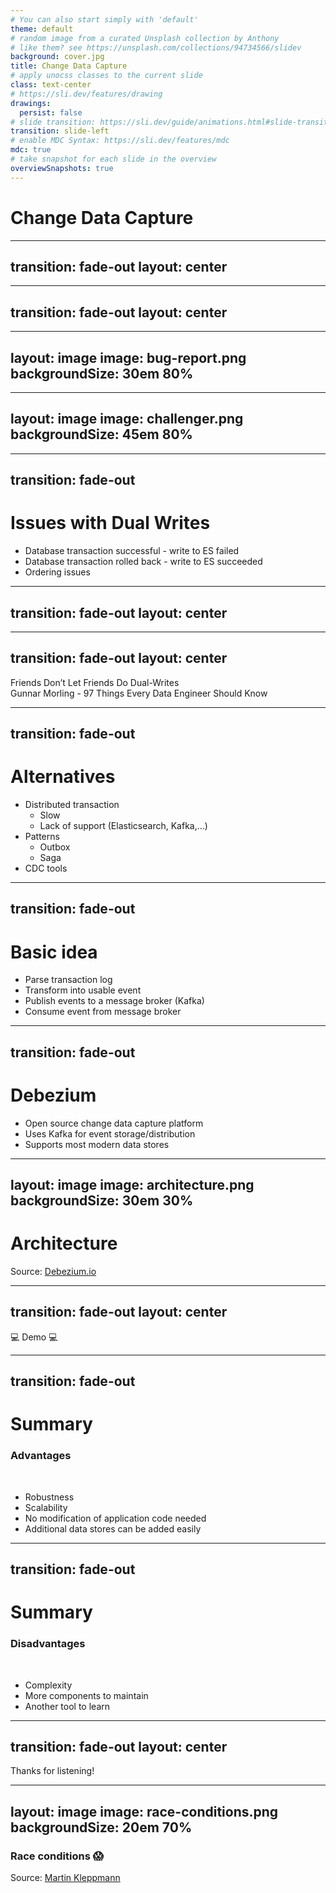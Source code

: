 ```yaml
---
# You can also start simply with 'default'
theme: default
# random image from a curated Unsplash collection by Anthony
# like them? see https://unsplash.com/collections/94734566/slidev
background: cover.jpg
title: Change Data Capture
# apply unocss classes to the current slide
class: text-center
# https://sli.dev/features/drawing
drawings:
  persist: false
# slide transition: https://sli.dev/guide/animations.html#slide-transitions
transition: slide-left
# enable MDC Syntax: https://sli.dev/features/mdc
mdc: true
# take snapshot for each slide in the overview
overviewSnapshots: true
---
```


# Change Data Capture

---
transition: fade-out
layout: center
---

<Excalidraw
drawFilePath="application.excalidraw"
:darkMode="true"
:background="false"
/>

<!--
Application stores documents  
Customer picky  
Unhappy with search experience  
We decide to add Elasticsearch  
Sidenote: DB more powerful  
Love to tinker - go forward with ES  
-->

---
transition: fade-out
layout: center
---

<Excalidraw
drawFilePath="cdc-dual-write.excalidraw"
:darkMode="true"
:background="false"
/>

<!--
User adds document  
Write to both datastore
Data engineering: Dual write  
Proud & deploy to Prod  
Users happy  
Superb experience  
Bug reports  
-->

---
layout: image
image: bug-report.png
backgroundSize: 30em 80%
---
<!--
Document cannot be found  
Although they exist in the database  
Document can be found  
Which do not exist in the database  
What went wrong?!
-->
---
layout: image
image: challenger.png
backgroundSize: 45em 80%
---

---
transition: fade-out
---
# Issues with Dual Writes

<v-clicks>

- Database transaction successful - write to ES failed
- Database transaction rolled back - write to ES succeeded
- Ordering issues

</v-clicks>

<!--
 Could add commit listener, retry etc  
 Not ideal - hard to solve all cases properly  
 Writes might arrive in different order at different data stores
-->

---
transition: fade-out
layout: center
---

<Excalidraw
drawFilePath="cdc-dual-write-crossed.excalidraw"
:darkMode="true"
:background="false"
/>

<!--
  Simple solution not working properly  
  Agree with Gunnar  
-->

---
transition: fade-out
layout: center
---

<div class="text-[2rem] text-white-800">
    Friends Don’t Let Friends Do Dual-Writes
</div>

<div class="italic mt-2">
  Gunnar Morling - 97 Things Every Data Engineer Should Know
</div>

---
transition: fade-out
---
# Alternatives

<v-clicks depth="2">

- Distributed transaction
  - Slow
  - Lack of support (Elasticsearch, Kafka,...)
- Patterns
  - Outbox
  - Saga
- CDC tools

</v-clicks>


<!--
  Synchronization between participants: performance overhead  
  Not supported by data stores  
  Support for Kafka will be added (currently in development)  
  But they offer strong consistency guarantees  
  
  Patterns might help avoid dual-writes as well but deserve an extra talk.  
  Saga (undo/compensating actions), Outbox (write to additional table in same transaction)
-->

---
transition: fade-out
---
# Basic idea

<v-clicks>

- Parse transaction log
- Transform into usable event
- Publish events to a message broker (Kafka)
- Consume event from message broker

</v-clicks>

<!--
  Listen to changes in a datastore   

  Transaction log: foundation of modern database system  
  Each action executed recorded in log  
  Turning the database inside out  
  Low level construct (log) -> API for consuming it

  Provides the D in ACID  
  ARIES for recovery algorithm
-->

---
transition: fade-out
---
# Debezium

<v-clicks>

- Open source change data capture platform
- Uses Kafka for event storage/distribution
- Supports most modern data stores

</v-clicks>

<!--
  Sponsored by Redhat  
  Supports most modern data stores  
  No need for reinventing the wheel  
  Great ecosystem  
-->

---
layout: image
image: architecture.png
backgroundSize: 30em 30%
---
# Architecture

<div class="absolute bottom-4 left-6 text-xs text-white opacity-80">
  Source: <a href="https://debezium.io/documentation/reference/3.1/architecture.html">Debezium.io</a>
</div>

<!--
  Kafka Connect: data integration framework 
  Debezium: written in Java  
  Embedded mode (replaces Kafka Connect)  
  Guarantees: At least once delivery  
  Ordering of events  
-->

---
transition: fade-out
layout: center
---

<div class="text-[4rem] text-white-800">
    💻 Demo 💻
</div>


---
transition: fade-out
---
# Summary

### Advantages

<br/>
<v-clicks>

- Robustness
- Scalability
- No modification of application code needed
- Additional data stores can be added easily

</v-clicks>

<!--
  More robust than hand crafted solution  
  Tested by the community/used in high volume scenarios  
  Application does not need to know anything about it (legacy modernization)  
  Add more data stores easily - simply consume events somewhere else
-->

---
transition: fade-out
---
# Summary

### Disadvantages 

<br/>
<v-clicks>

- Complexity
- More components to maintain
- Another tool to learn

</v-clicks>


<!--
  No silver bullet either  
  More components to maintain (infrastructure)/cost  
  Another tool to learn etc.  
  Great tool if you have infrastructure in place already  
-->

---
transition: fade-out
layout: center
---

<div class="text-[2rem] text-white-800">
    Thanks for listening!
</div>

---
layout: image
image: race-conditions.png
backgroundSize: 20em 70%
---
### Race conditions 😱

<div class="absolute bottom-4 left-6 text-xs text-white opacity-80">
  Source: <a href="https://martin.kleppmann.com/2015/05/27/logs-for-data-infrastructure.html">Martin Kleppmann</a>
</div>

<!--
Order issues  
Out of sync due to race conditions  
-->
